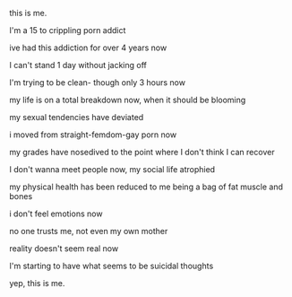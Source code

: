 this is me.

I'm a 15 to crippling porn addict

ive had this addiction for over 4 years now

I can't stand 1 day without jacking off

I'm trying to be clean- though only 3 hours now

my life is on a total breakdown now, when it should be blooming

my sexual tendencies have deviated

i moved from straight-femdom-gay porn now

my grades have nosedived to the point where I don't think I can recover

I don't wanna meet people now, my social life atrophied

my physical health has been reduced to me being a bag of fat muscle and bones

i don't feel emotions now

no one trusts me, not even my own mother

reality doesn't seem real now 

I'm starting to have what seems to be suicidal thoughts

yep, this is me.
